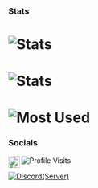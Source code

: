 
### Stats

# ![Stats](https://github-readme-stats.vercel.app/api?username=LUNA761&count_private=true&show_icons=true&include_all_commits=true&hide_border=true&theme=dracula)

# ![Stats](https://github-readme-streak-stats.herokuapp.com/?user=LUNA761&hide_border=true&theme=tokyonight)

# ![Most Used](https://github-readme-stats.vercel.app/api/top-langs/?username=LUNA761&hide_border=true&theme=blue-green)

### Socials 
<a href="https://discord.gg/bobas">
  <img align="left" alt="Discord" width="23px" src="https://raw.githubusercontent.com/peterthehan/peterthehan/master/assets/discord.svg" />
</a>

![Profile Visits](https://komarev.com/ghpvc/?username=LUNA761&color=yellow&label=Profile-Visits&width=26px)

[![Discord(Server)](https://img.shields.io/discord/784130540269076481?color=7289DA&logo=discord&style=for-the-badge&label=Server)](https://discord.gg/bobas)
